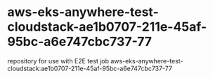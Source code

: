 # aws-eks-anywhere-test-cloudstack-ae1b0707-211e-45af-95bc-a6e747cbc737-77
repository for use with E2E test job aws-eks-anywhere-test-cloudstack:ae1b0707-211e-45af-95bc-a6e747cbc737-77
